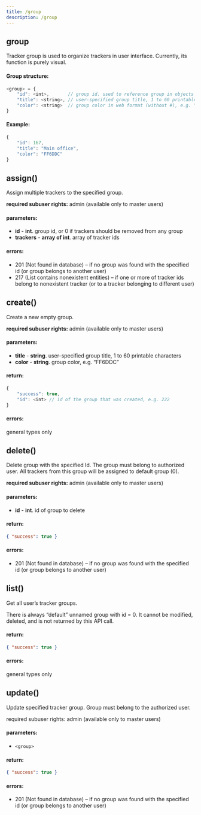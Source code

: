 ```yaml
---
title: /group
description: /group
---
```


## group
Tracker group is used to organize trackers in user interface. Currently, its function is purely visual.

#### Group structure:

```js
<group> = {
    "id": <int>,       // group id. used to reference group in objects and API calls. Read-only, assigned automatically by the server.
    "title": <string>, // user-specified group title, 1 to 60 printable characters, e. g. "Employees"
    "color": <string>  // group color in web format (without #), e.g. "FF6DDC". Determines the color of tracker markers on the map.
}
```

#### Example:

```js
{
    "id": 167,
    "title": "Main office",
    "color": "FF6DDC"
}
```

## assign()
Assign multiple trackers to the specified group.

**required subuser rights:** admin (available only to master users)

#### parameters:
* **id** - **int**. group id, or 0 if trackers should be removed from any group
* **trackers** - **array of int**. array of tracker ids

#### errors:
*   201 (Not found in database) – if no group was found with the specified id (or group belongs to another user)
*   217 (List contains nonexistent entities) – if one or more of tracker ids belong to nonexistent tracker (or to a tracker belonging to different user)

## create()
Create a new empty group.

**required subuser rights:** admin (available only to master users)

#### parameters:
* **title** - **string**. user-specified group title, 1 to 60 printable characters
* **color** - **string**. group color, e.g. “FF6DDC”

#### return:
```js
{
    "success": true,
    "id": <int> // id of the group that was created, e.g. 222
}
```

#### errors:
general types only

## delete()
Delete group with the specified Id. The group must belong to authorized user. All trackers from this group will be assigned to default group (0).

**required subuser rights:** admin (available only to master users)

#### parameters:
* **id** - **int**. id of group to delete

#### return:

```json
{ "success": true }
```

#### errors:
*   201 (Not found in database) – if no group was found with the specified id (or group belongs to another user)

## list()
Get all user’s tracker groups.

There is always “default” unnamed group with id = 0. It cannot be modified, deleted, and is not returned by this API call.

#### return:

```json
{ "success": true }
```

#### errors:
general types only

## update()
Update specified tracker group. Group must belong to the authorized user.

required subuser rights: admin (available only to master users)

#### parameters:
* `<group>`

#### return:

```json
{ "success": true }
```

#### errors:
*   201 (Not found in database) – if no group was found with the specified id (or group belongs to another user)
